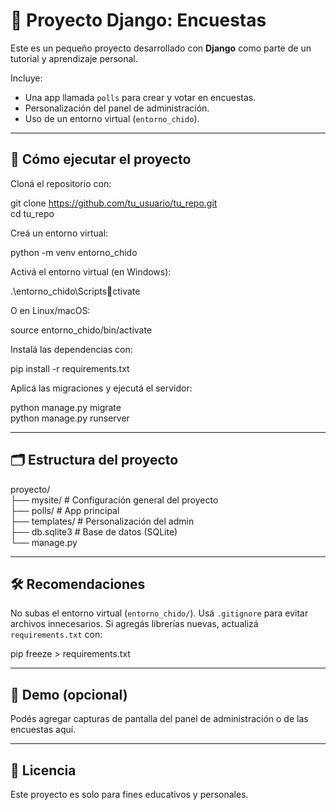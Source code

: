 # 🐍 Proyecto Django: Encuestas

Este es un pequeño proyecto desarrollado con **Django** como parte de un tutorial y aprendizaje personal.

Incluye:  
- Una app llamada `polls` para crear y votar en encuestas.  
- Personalización del panel de administración.  
- Uso de un entorno virtual (`entorno_chido`).

---

## 🚀 Cómo ejecutar el proyecto

Cloná el repositorio con:

git clone https://github.com/tu_usuario/tu_repo.git  
cd tu_repo

Creá un entorno virtual:

python -m venv entorno_chido

Activá el entorno virtual (en Windows):

.\entorno_chido\Scriptsctivate

O en Linux/macOS:

source entorno_chido/bin/activate

Instalá las dependencias con:

pip install -r requirements.txt

Aplicá las migraciones y ejecutá el servidor:

python manage.py migrate  
python manage.py runserver

---

## 🗂️ Estructura del proyecto

proyecto/  
├── mysite/          # Configuración general del proyecto  
├── polls/           # App principal  
├── templates/       # Personalización del admin  
├── db.sqlite3       # Base de datos (SQLite)  
└── manage.py

---

## 🛠️ Recomendaciones

No subas el entorno virtual (`entorno_chido/`). Usá `.gitignore` para evitar archivos innecesarios. Si agregás librerías nuevas, actualizá `requirements.txt` con:

pip freeze > requirements.txt

---

## 📸 Demo (opcional)

Podés agregar capturas de pantalla del panel de administración o de las encuestas aquí.

---

## 📄 Licencia

Este proyecto es solo para fines educativos y personales.